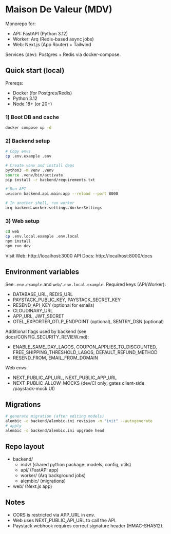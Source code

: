 # Maison De Valeur (MDV)

Monorepo for:
- API: FastAPI (Python 3.12)
- Worker: Arq (Redis-based async jobs)
- Web: Next.js (App Router) + Tailwind

Services (dev): Postgres + Redis via docker-compose.

## Quick start (local)

Prereqs:
- Docker (for Postgres/Redis)
- Python 3.12
- Node 18+ (or 20+)

### 1) Boot DB and cache

```bash
docker compose up -d
```

### 2) Backend setup

```bash
# Copy envs
cp .env.example .env

# Create venv and install deps
python3 -m venv .venv
source .venv/bin/activate
pip install -r backend/requirements.txt

# Run API
uvicorn backend.api.main:app --reload --port 8000

# In another shell, run worker
arq backend.worker.settings.WorkerSettings
```

### 3) Web setup

```bash
cd web
cp .env.local.example .env.local
npm install
npm run dev
```

Visit Web: http://localhost:3000
API Docs: http://localhost:8000/docs

## Environment variables

See `.env.example` and `web/.env.local.example`. Required keys (API/Worker):
- DATABASE_URL, REDIS_URL
- PAYSTACK_PUBLIC_KEY, PAYSTACK_SECRET_KEY
- RESEND_API_KEY (optional for emails)
- CLOUDINARY_URL
- APP_URL, JWT_SECRET
- OTEL_EXPORTER_OTLP_ENDPOINT (optional), SENTRY_DSN (optional)

Additional flags used by backend (see docs/CONFIG_SECURITY_REVIEW.md):
- ENABLE_SAME_DAY_LAGOS, COUPON_APPLIES_TO_DISCOUNTED, FREE_SHIPPING_THRESHOLD_LAGOS, DEFAULT_REFUND_METHOD
- RESEND_FROM, EMAIL_FROM_DOMAIN

Web envs:
- NEXT_PUBLIC_API_URL, NEXT_PUBLIC_APP_URL
- NEXT_PUBLIC_ALLOW_MOCKS (dev/CI only; gates client-side /paystack-mock UI)

## Migrations

```bash
# generate migration (after editing models)
alembic -c backend/alembic.ini revision -m "init" --autogenerate
# apply
alembic -c backend/alembic.ini upgrade head
```

## Repo layout

- backend/
  - mdv/ (shared python package: models, config, utils)
  - api/ (FastAPI app)
  - worker/ (Arq background jobs)
  - alembic/ (migrations)
- web/ (Next.js app)

## Notes
- CORS is restricted via APP_URL in env.
- Web uses NEXT_PUBLIC_API_URL to call the API.
- Paystack webhook requires correct signature header (HMAC-SHA512).

